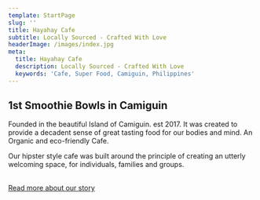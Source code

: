 ```yaml
---
template: StartPage
slug: ''
title: Hayahay Cafe
subtitle: Locally Sourced - Crafted With Love
headerImage: /images/index.jpg
meta:
  title: Hayahay Cafe
  description: Locally Sourced - Crafted With Love
  keywords: 'Cafe, Super Food, Camiguin, Philippines'
---
```

## 1st Smoothie Bowls in Camiguin

Founded in the beautiful Island of Camiguin. est 2017. It was created to provide a decadent sense of great tasting food for our bodies and mind. An Organic and eco-friendly Cafe.

Our hipster style cafe was built around the principle of creating an utterly welcoming space, for individuals, families and groups.

<br />
<a class="btn btn-primary" href="/story" data-cy="startPageStoryButton">Read more about our story</a>
